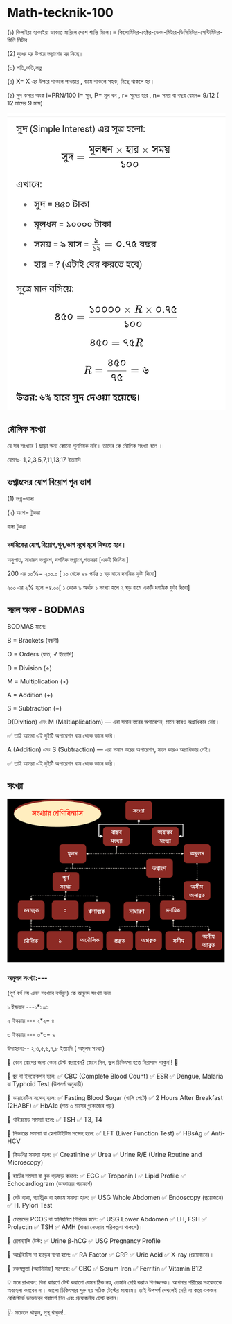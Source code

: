 # Math-tecknik-100

(১)   কিলাইয়া হাকাইয়া ডাকাত মারিলে দেশে শান্তি মিলে।= কিলোমিটার-হেক্টর-ডেকা-মিটার-ডিসিমিটার-সেন্টিমিটার-মিলি মিটার

(2) দুধের হর উপরে ভগ্নাংশর হর নিছে।

(৩) লতি,ভতি,লভু

(৪) X= X এর উপরে থাকলে পাওয়ার , বামে থাকলে সহক, নিছে থাকলে হর। 

(৫) সুদ কসার অংক i=PRN/100 I= সুদ, P= মূল ধন , r= সুদের হার , n= সময় বা বছর যেমন= 9/12 ( 12 মাসের 9 মাস)
<!--[profile](./sud.jpg)-->
<img src="sud.jpg" width="600"/>

## মৌলিক সংখ্যা 

যে সব সংখ্যার 1 ছাড়া অন্য কোনো গূননিয়ক নাই। তাদের কে মৌলিক সংখ্যা বলে ।

যেমনঃ- 1,2,3,5,7,11,13,17 ইত্যাদি


## ভগ্নাংসের যোগ বিয়োগ গুন ভাগ

(1) ভগ্ন=বাঙ্গা

(২) অংশ= টুকরা

বাঙ্গা টুকরা

### দশমিকের যোগ,বিয়োগ,গুন,ভাগ মূখে মূখে শিখতে হবে।

অনুপাত, সাধারন ভগ্নাংশ, দশমিক ভগ্নাংশ,শতকরা [একই জিনিস ]

200 এর ১০%= ২০০.০ [ ১০ থেকে ৯৯ পর্যন্ত ১ ঘড় বামে দশমিক ফুটা দিবো]

২০০ এর ২% হলে =৪.০০[ ১ থেকে ৯ অর্থাদ ১ সংখ্যা হলে ২ ঘড় বামে একটি দশমিক ফুটা দিবো]



## সরল অংক - BODMAS

BODMAS মানে:

B = Brackets (বন্ধনী)

O = Orders (ঘাত, √ ইত্যাদি)

D = Division (÷)

M = Multiplication (×)

A = Addition (+)

S = Subtraction (−)


D(Divition) এবং M (Maltiaplicatiom) — এরা সমান স্তরের অপারেশন, মানে কারও অগ্রাধিকার নেই।

✅ তাই আমরা এই দুইটি অপারেশন বাম থেকে ডানে করি। 

A (Addition) এবং S (Subtraction) — এরা সমান স্তরের অপারেশন, মানে কারও অগ্রাধিকার নেই।

✅ তাই আমরা এই দুইটি অপারেশন বাম থেকে ডানে করি।


## সংখ্যা

<!--[profile](./sonka.png)-->
<img src="sonka.png" width="600"/>

### অমূলদ সংখ্যা:---
(পূর্ণ বর্গ নয় এমন সংখ্যার বর্গমূল) কে অমূলদ সংখ্যা বলে

১ ইস্কয়ার ---১*১=১

২ ইস্কয়ার --- ২*২= ৪

৩ ইস্কয়ার --- ৩*৩= ৯

উদাহরন:-- ২,৩,৫,৬,৭,৮ ইত্যাদি ( অমূলদ  সংখ্যা)

🧪 কোন রোগের জন্য কোন টেস্ট করাবেন? জেনে নিন, ভুল চিকিৎসা হতে নিরাপদে থাকুন!! 🧬

🔹 জ্বর বা ইনফেকশন হলে:
✅ CBC (Complete Blood Count)
✅ ESR
✅ Dengue, Malaria বা Typhoid Test (উপসর্গ অনুযায়ী)

🔹 ডায়াবেটিস সন্দেহ হলে:
✅ Fasting Blood Sugar (খালি পেটে)
✅ 2 Hours After Breakfast (2HABF)
✅ HbA1c (গত ৩ মাসের গ্লুকোজের গড়)

🔹 থাইরয়েড সমস্যা হলে:
✅ TSH
✅ T3, T4

🔹 লিভারের সমস্যা বা হেপাটাইটিস সন্দেহ হলে:
✅ LFT (Liver Function Test)
✅ HBsAg
✅ Anti-HCV

🔹 কিডনির সমস্যা হলে:
✅ Creatinine
✅ Urea
✅ Urine R/E (Urine Routine and Microscopy)

🔹 হার্টের সমস্যা বা বুক ধড়ফড় করলে:
✅ ECG
✅ Troponin I
✅ Lipid Profile
✅ Echocardiogram (ডাক্তারের পরামর্শে)

🔹 পেট ব্যথা, গ্যাস্ট্রিক বা হজমে সমস্যা হলে:
✅ USG Whole Abdomen
✅ Endoscopy (প্রয়োজনে)
✅ H. Pylori Test

🔹 মেয়েদের PCOS বা অনিয়মিত পিরিয়ড হলে:
✅ USG Lower Abdomen
✅ LH, FSH
✅ Prolactin
✅ TSH
✅ AMH (বাচ্চা নেওয়ার পরিকল্পনা থাকলে)।

🔹 প্রেগন্যান্সি টেস্ট:
✅ Urine β-hCG
✅ USG Pregnancy Profile

🔹 আর্থ্রাইটিস বা হাড়ের ব্যথা হলে:
✅ RA Factor
✅ CRP
✅ Uric Acid
✅ X-ray (প্রয়োজনে)।

🔹 রক্তস্বল্পতা (অ্যানিমিয়া) সন্দেহে:
✅ CBC
✅ Serum Iron
✅ Ferritin
✅ Vitamin B12

💡 মনে রাখবেন:
বিনা কারণে টেস্ট করানো যেমন ঠিক নয়, তেমনি দেরি করাও বিপজ্জনক। আপনার শরীরের সংকেতকে অবহেলা করবেন না। ভালো চিকিৎসার শুরু হয় সঠিক টেস্টের মাধ্যমে। তাই উপসর্গ দেখলেই দেরি না করে একজন রেজিস্টার্ড ডাক্তারের পরামর্শ নিন এবং প্রয়োজনীয় টেস্ট করান।

🩺 সচেতন থাকুন, সুস্থ থাকুন!..
